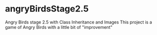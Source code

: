 # angryBirdsStage2.5
Angry Birds stage 2.5 with Class Inheritance and Images
This project is a game of Angry Birds with a little bit of "improvement"
